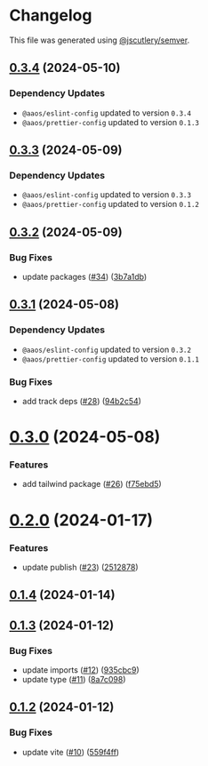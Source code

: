# Changelog

This file was generated using [@jscutlery/semver](https://github.com/jscutlery/semver).

## [0.3.4](https://github.com/achieveagility/utils/compare/@aaos/deepmerge-0.3.3...@aaos/deepmerge-0.3.4) (2024-05-10)

### Dependency Updates

* `@aaos/eslint-config` updated to version `0.3.4`
* `@aaos/prettier-config` updated to version `0.1.3`


## [0.3.3](https://github.com/achieveagility/utils/compare/@aaos/deepmerge-0.3.2...@aaos/deepmerge-0.3.3) (2024-05-09)

### Dependency Updates

* `@aaos/eslint-config` updated to version `0.3.3`
* `@aaos/prettier-config` updated to version `0.1.2`


## [0.3.2](https://github.com/achieveagility/utils/compare/@aaos/deepmerge-0.3.1...@aaos/deepmerge-0.3.2) (2024-05-09)


### Bug Fixes

* update packages ([#34](https://github.com/achieveagility/utils/issues/34)) ([3b7a1db](https://github.com/achieveagility/utils/commit/3b7a1db3dd14468fe4af396f873d54db904a2434))



## [0.3.1](https://github.com/achieveagility/utils/compare/@aaos/deepmerge-0.3.0...@aaos/deepmerge-0.3.1) (2024-05-08)

### Dependency Updates

* `@aaos/eslint-config` updated to version `0.3.2`
* `@aaos/prettier-config` updated to version `0.1.1`

### Bug Fixes

* add track deps ([#28](https://github.com/achieveagility/utils/issues/28)) ([94b2c54](https://github.com/achieveagility/utils/commit/94b2c54575db73ee81f6161da303f3be1d2ea212))



# [0.3.0](https://github.com/achieveagility/utils/compare/@aaos/deepmerge-0.2.0...@aaos/deepmerge-0.3.0) (2024-05-08)


### Features

* add tailwind package ([#26](https://github.com/achieveagility/utils/issues/26)) ([f75ebd5](https://github.com/achieveagility/utils/commit/f75ebd536228984370a9de2a274c165122f1b2b7))



# [0.2.0](https://github.com/achieveagility/utils/compare/@aaos/deepmerge-0.1.4...@aaos/deepmerge-0.2.0) (2024-01-17)


### Features

* update publish ([#23](https://github.com/achieveagility/utils/issues/23)) ([2512878](https://github.com/achieveagility/utils/commit/2512878a6eae76221e1c00cce9efd3a2e86922e7))



## [0.1.4](https://github.com/achieveagility/utils/compare/@aaos/deepmerge-0.1.3...@aaos/deepmerge-0.1.4) (2024-01-14)



## [0.1.3](https://github.com/achieveagility/utils/compare/@aaos/deepmerge-0.1.2...@aaos/deepmerge-0.1.3) (2024-01-12)


### Bug Fixes

* update imports ([#12](https://github.com/achieveagility/utils/issues/12)) ([935cbc9](https://github.com/achieveagility/utils/commit/935cbc9e215ec2c79cc275328f647b3c0c8cec1d))
* update type ([#11](https://github.com/achieveagility/utils/issues/11)) ([8a7c098](https://github.com/achieveagility/utils/commit/8a7c0987bae0f65890589a1db7e01008162a2978))



## [0.1.2](https://github.com/achieveagility/utils/compare/@aaos/deepmerge-0.1.1...@aaos/deepmerge-0.1.2) (2024-01-12)


### Bug Fixes

* update vite ([#10](https://github.com/achieveagility/utils/issues/10)) ([559f4ff](https://github.com/achieveagility/utils/commit/559f4ffef39d83906787faf4e957d64d0d4c25f1))
